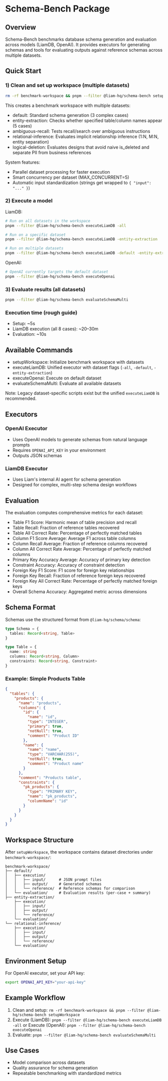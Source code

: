 # Schema-Bench Package

## Overview

Schema-Bench benchmarks database schema generation and evaluation across models (LiamDB, OpenAI). It provides executors for generating schemas and tools for evaluating outputs against reference schemas across multiple datasets.

## Quick Start

### 1) Clean and set up workspace (multiple datasets)
```bash
rm -rf benchmark-workspace && pnpm --filter @liam-hq/schema-bench setupWorkspace
```
This creates a benchmark workspace with multiple datasets:
- default: Standard schema generation (3 complex cases)
- entity-extraction: Checks whether specified table/column names appear (5 cases)
- ambiguous-recall: Tests recall/search over ambiguous instructions
- relational-inference: Evaluates implicit relationship inference (1:N, M:N, entity separation)
- logical-deletion: Evaluates designs that avoid naive is_deleted and separate PII from business references

System features:
- Parallel dataset processing for faster execution
- Smart concurrency per dataset (MAX_CONCURRENT=5)
- Automatic input standardization (strings get wrapped to `{ "input": "..." }`)

### 2) Execute a model

LiamDB:
```bash
# Run on all datasets in the workspace
pnpm --filter @liam-hq/schema-bench executeLiamDB -all

# Run on a specific dataset
pnpm --filter @liam-hq/schema-bench executeLiamDB -entity-extraction

# Run on multiple datasets
pnpm --filter @liam-hq/schema-bench executeLiamDB -default -entity-extraction -relational-inference -logical-deletion
```

OpenAI:
```bash
# OpenAI currently targets the default dataset
pnpm --filter @liam-hq/schema-bench executeOpenai
```

### 3) Evaluate results (all datasets)
```bash
pnpm --filter @liam-hq/schema-bench evaluateSchemaMulti
```

### Execution time (rough guide)
- Setup: ~5s
- LiamDB execution (all 8 cases): ~20–30m
- Evaluation: ~10s

## Available Commands

- setupWorkspace: Initialize benchmark workspace with datasets
- executeLiamDB: Unified executor with dataset flags (`-all`, `-default`, `-entity-extraction`)
- executeOpenai: Execute on default dataset
- evaluateSchemaMulti: Evaluate all available datasets

Note: Legacy dataset-specific scripts exist but the unified `executeLiamDB` is recommended.

## Executors

### OpenAI Executor
- Uses OpenAI models to generate schemas from natural language prompts
- Requires `OPENAI_API_KEY` in your environment
- Outputs JSON schemas

### LiamDB Executor
- Uses Liam's internal AI agent for schema generation
- Designed for complex, multi-step schema design workflows

## Evaluation

The evaluation computes comprehensive metrics for each dataset:
- Table F1 Score: Harmonic mean of table precision and recall
- Table Recall: Fraction of reference tables recovered
- Table All Correct Rate: Percentage of perfectly matched tables
- Column F1 Score Average: Average F1 across table columns
- Column Recall Average: Fraction of reference columns recovered
- Column All Correct Rate Average: Percentage of perfectly matched columns
- Primary Key Accuracy Average: Accuracy of primary key detection
- Constraint Accuracy: Accuracy of constraint detection
- Foreign Key F1 Score: F1 score for foreign key relationships
- Foreign Key Recall: Fraction of reference foreign keys recovered
- Foreign Key All Correct Rate: Percentage of perfectly matched foreign keys
- Overall Schema Accuracy: Aggregated metric across dimensions

## Schema Format

Schemas use the structured format from `@liam-hq/schema/schema`:

```typescript
type Schema = {
  tables: Record<string, Table>
}

type Table = {
  name: string
  columns: Record<string, Column>
  constraints: Record<string, Constraint>
}
```

### Example: Simple Products Table

```json
{
  "tables": {
    "products": {
      "name": "products",
      "columns": {
        "id": {
          "name": "id",
          "type": "INTEGER",
          "primary": true,
          "notNull": true,
          "comment": "Product ID"
        },
        "name": {
          "name": "name",
          "type": "VARCHAR(255)",
          "notNull": true,
          "comment": "Product name"
        }
      },
      "comment": "Products table",
      "constraints": {
        "pk_products": {
          "type": "PRIMARY KEY",
          "name": "pk_products",
          "columnName": "id"
        }
      }
    }
  }
}
```

## Workspace Structure

After `setupWorkspace`, the workspace contains dataset directories under `benchmark-workspace/`:

```
benchmark-workspace/
├── default/
│   ├── execution/
│   │   ├── input/      # JSON prompt files
│   │   ├── output/     # Generated schemas
│   │   └── reference/  # Reference schemas for comparison
│   └── evaluation/     # Evaluation results (per-case + summary)
├── entity-extraction/
    ├── execution/
    │   ├── input/
    │   ├── output/
    │   └── reference/
    └── evaluation/
└── relational-inference/
    ├── execution/
    │   ├── input/
    │   ├── output/
    │   └── reference/
    └── evaluation/
```

## Environment Setup

For OpenAI executor, set your API key:
```bash
export OPENAI_API_KEY="your-api-key"
```

## Example Workflow

1) Clean and setup: `rm -rf benchmark-workspace && pnpm --filter @liam-hq/schema-bench setupWorkspace`
2) Execute (LiamDB): `pnpm --filter @liam-hq/schema-bench executeLiamDB -all`
   or Execute (OpenAI): `pnpm --filter @liam-hq/schema-bench executeOpenai`
3) Evaluate: `pnpm --filter @liam-hq/schema-bench evaluateSchemaMulti`

## Use Cases

- Model comparison across datasets
- Quality assurance for schema generation
- Repeatable benchmarking with standardized metrics
